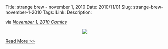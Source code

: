 Title: strange brew - november 1, 2010
Date: 2010/11/01
Slug: strange-brew-november-1-2010
Tags: 
Link: 
Description: 


<div class='posterous_autopost'>via <a href="http://comics.com/"><i>November 1, 2010 Comics</i></a><p align="center"><a href="http://comics.com/strange_brew/2010-11-01/"><img src="http://c0389161.cdn.cloudfiles.rackspacecloud.com/dyn/str_strip/341629.full.gif" /></a></p> <a href="http://comics.com/strange_brew/2010-11-01/">Read More >></a></div><div class="blogger-post-footer"><img width='1' height='1' src='https://blogger.googleusercontent.com/tracker/2759017781463016019-8077330036053955444?l=blog.bonelakesoftware.com' alt='' /></div>
